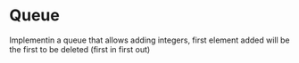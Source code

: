 # Queue
Implementin a queue that allows adding integers, first element added will be the first to be deleted (first in first out)
